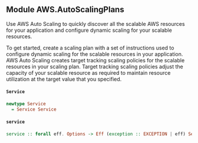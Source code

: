 ## Module AWS.AutoScalingPlans

<p>Use AWS Auto Scaling to quickly discover all the scalable AWS resources for your application and configure dynamic scaling for your scalable resources.</p> <p>To get started, create a scaling plan with a set of instructions used to configure dynamic scaling for the scalable resources in your application. AWS Auto Scaling creates target tracking scaling policies for the scalable resources in your scaling plan. Target tracking scaling policies adjust the capacity of your scalable resource as required to maintain resource utilization at the target value that you specified.</p>

#### `Service`

``` purescript
newtype Service
  = Service Service
```

#### `service`

``` purescript
service :: forall eff. Options -> Eff (exception :: EXCEPTION | eff) Service
```


